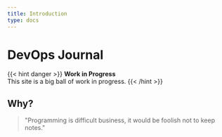 ```yaml
---
title: Introduction
type: docs
---
```


# DevOps Journal

{{< hint danger >}}
**Work in Progress**  
This site is a big ball of work in progress.
{{< /hint >}}

## Why?

> "Programming is difficult business, it would be foolish not to keep notes."
